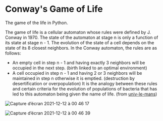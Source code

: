 # Conway's Game of Life

The game of the life in Python.

The game of life is a cellular automaton whose rules were defined by J. Conway in 1970. The state of the automaton at stage n is only a function of its state at stage n - 1. The evolution of the state of a cell depends on the state of its 8 closest neighbors.
In the Conway automaton, the rules are as follows:
* An empty cell in step n - 1 and having exactly 3 neighbors will be occupied in the next step. (birth linked to an optimal environment)
* A cell occupied in step n - 1 and having 2 or 3 neighbors will be maintained in step n otherwise it is emptied. (destruction by desertification or overpopulation)
It is the analogy between these rules and certain criteria for the evolution of populations of bacteria that has led to this automaton being given the name of life. (from <a href="http://ressources.univ-lemans.fr/AccesLibre/UM/Pedago/physique/02/recre/conway.html">univ-le-mans</a>)


![Capture d’écran 2021-12-12 à 00 46 17](https://user-images.githubusercontent.com/60844500/145695176-448a665b-7228-4dbc-aae7-c9babc7db9f7.png)

![Capture d’écran 2021-12-12 à 00 46 39](https://user-images.githubusercontent.com/60844500/145695177-26294d33-002d-41ff-9022-b76c560afc47.png)
